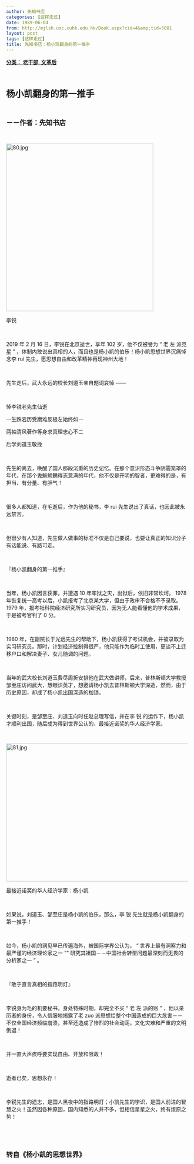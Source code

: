 ```yaml
---
author: 先知书店
categories: [这样走过]
date: 1989-06-04
from: http://mjlsh.usc.cuhk.edu.hk/Book.aspx?cid=4&amp;tid=5081
layout: post
tags: [这样走过]
title: 先知书店：杨小凯翻身的第一推手
---
```


<div style="margin: 15px 10px 10px 0px;">
<div>
<span id="ctl00_ContentPlaceHolder1_chapter1_SubjectLabel" style="font-weight:bold;text-decoration:underline;">
   分类： 老干部, 文革后
  </span>
</div>
<p class="p1">
<b>
<font size="5">
<span class="s1">
</span>
<br/>
</font>
</b>
</p>
<p class="p2">
<span class="s1">
<b>
<font size="5">
     杨小凯翻身的第一推手
    </font>
</b>
</span>
</p>
<p class="p1">
<b>
<font size="4">
<span class="s1">
</span>
<br/>
</font>
</b>
</p>
<p class="p2">
<span class="s1">
<b>
<font size="4">
     －－作者：先知书店
    </font>
</b>
</span>
</p>
<p class="p1">
<span class="s1">
</span>
<br/>
</p>
<p class="p3">
<span class="s1">
<img alt="80.jpg" border="0" height="456" src="http://mjlsh.usc.cuhk.edu.hk/medias/contents/5081/80.jpg" width="400"/>
</span>
</p>
<p class="p2">
<span class="s1">
   李锐
  </span>
</p>
<p class="p1">
<span class="s1">
</span>
<br/>
</p>
<p class="p2">
<span class="s2">
   2019
  </span>
<span class="s1">
   年
  </span>
<span class="s2">
   2
  </span>
<span class="s1">
   月
  </span>
<span class="s2">
   16
  </span>
<span class="s1">
   日，李锐在北京逝世，享年
  </span>
<span class="s2">
   102
  </span>
<span class="s1">
   岁，他不仅被誉为
  </span>
<span class="s2">
   “
  </span>
<span class="s1">
   老
  </span>
<span class="s2">
   左
  </span>
<span class="s1">
   派克星
  </span>
<span class="s2">
   ”
  </span>
<span class="s1">
   ，体制内敢说出真相的人，而且也是杨小凯的伯乐！杨小凯思想世界沉痛悼念李
  </span>
<span class="s2">
   rui
  </span>
<span class="s1">
   先生，愿思想自由和改革精神再现神州大地！
  </span>
</p>
<p class="p1">
<span class="s1">
</span>
<br/>
</p>
<p class="p2">
<span class="s1">
   先生走后，武大永远的校长刘道玉亲自题词哀悼
  </span>
<span class="s2">
   ——
  </span>
</p>
<p class="p1">
<span class="s1">
</span>
<br/>
</p>
<p class="p2">
<span class="s1">
   悼李锐老先生仙逝
  </span>
</p>
<p class="p2">
<span class="s1">
   一生跌宕历受磨难反极左始终如一
  </span>
</p>
<p class="p2">
<span class="s1">
   两袖清风著作等身求真理忠心不二
  </span>
</p>
<p class="p2">
<span class="s1">
   后学刘道玉敬挽
  </span>
</p>
<p class="p1">
<span class="s1">
</span>
<br/>
</p>
<p class="p2">
<span class="s1">
   先生的离去，唤醒了国人那段沉重的历史记忆。在那个意识形态斗争阴霾笼罩的年代，在那个鬼魅魍魉得志意满的年代，他不仅是开明的智者，更难得的是，有担当、有分量、有胆气！
  </span>
</p>
<p class="p1">
<span class="s1">
</span>
<br/>
</p>
<p class="p2">
<span class="s1">
   很多人都知道，在毛逝后，作为他的秘书，李
  </span>
<span class="s2">
   rui
  </span>
<span class="s1">
   先生说出了真话，也因此被永远禁言。
  </span>
</p>
<p class="p1">
<span class="s1">
</span>
<br/>
</p>
<p class="p2">
<span class="s1">
   但很少有人知道，先生做人做事的标准不仅是自己要说，也要让真正的知识分子有话能说、有路可走。
  </span>
</p>
<p class="p1">
<span class="s1">
</span>
<br/>
</p>
<p class="p2">
<span class="s1">
   『杨小凯翻身的第一推手』
  </span>
</p>
<p class="p1">
<span class="s1">
</span>
<br/>
</p>
<p class="p2">
<span class="s1">
   当年，杨小凯因言获罪，并遭遇
  </span>
<span class="s2">
   10
  </span>
<span class="s1">
   年牢狱之灾，出狱后，依旧非常坎坷。
  </span>
<span class="s2">
   1978
  </span>
<span class="s1">
   年恢复统一高考以后，小凯报考了北京某大学，但由于政审不合格不予录取。
  </span>
<span class="s2">
   1979
  </span>
<span class="s1">
   年，报考社科院经济研究所实习研究员，因为无人能看懂他的学术成果，于是被考官判了
  </span>
<span class="s2">
   0
  </span>
<span class="s1">
   分。
  </span>
</p>
<p class="p1">
<span class="s1">
</span>
<br/>
</p>
<p class="p2">
<span class="s2">
   1980
  </span>
<span class="s1">
   年，在副院长于光远先生的帮助下，杨小凯获得了考试机会，并被录取为实习研究员。那时，计划经济控制得很严，他只能作为临时工使用，更谈不上迁移户口和解决妻子、女儿随调的问题。
  </span>
</p>
<p class="p1">
<span class="s1">
</span>
<br/>
</p>
<p class="p2">
<span class="s1">
   当年的武大校长刘道玉费尽周折安排他在武大做讲师，后来，普林斯顿大学教授邹至庄访问武大，慧眼识英才，想邀请杨小凯去普林斯顿大学深造，然而，由于历史原因，却成了杨小凯出国深造的枷锁。
  </span>
</p>
<p class="p1">
<span class="s1">
</span>
<br/>
</p>
<p class="p2">
<span class="s1">
   关键时刻，是邹至庄、刘道玉向时任赵总理写信，并在李
  </span>
<span class="s2">
   锐
  </span>
<span class="s1">
   的运作下，杨小凯才顺利出国，随后成为得到世界公认的、最接近诺奖的华人经济学家。
  </span>
</p>
<p class="p1">
<span class="s1">
</span>
<br/>
</p>
<p class="p3">
<span class="s1">
<img alt="81.jpg" border="0" height="375" src="http://mjlsh.usc.cuhk.edu.hk/medias/contents/5081/81.jpg" width="500"/>
</span>
</p>
<p class="p2">
<span class="s1">
   最接近诺奖的华人经济学家：杨小凯
  </span>
</p>
<p class="p1">
<span class="s1">
</span>
<br/>
</p>
<p class="p2">
<span class="s1">
   如果说，刘道玉、邹至庄是杨小凯的伯乐，那么，李
   <font face="Trebuchet MS">
    锐
   </font>
</span>
<span class="s1">
   先生就是杨小凯翻身的第一推手！
  </span>
</p>
<p class="p1">
<span class="s1">
</span>
<br/>
</p>
<p class="p2">
<span class="s1">
   如今，杨小凯的洞见早已传遍海外，被国际学界公认为，
  </span>
<span class="s2">
   “
  </span>
<span class="s1">
   世界上最有洞察力和最严谨的经济理论家之一
  </span>
<span class="s2">
   ”“
  </span>
<span class="s1">
   研究其祖国－－中国社会转型问题最深刻而无畏的分析家之一
  </span>
<span class="s2">
   ”
  </span>
<span class="s1">
   。
  </span>
</p>
<p class="p1">
<span class="s1">
</span>
<br/>
</p>
<p class="p2">
<span class="s1">
   『敢于直言真相的指路明灯』
  </span>
</p>
<p class="p1">
<span class="s1">
</span>
<br/>
</p>
<p class="p2">
<span class="s1">
   李锐身为毛的机要秘书，身处特殊时期，却完全不买
  </span>
<span class="s2">
   “
  </span>
<span class="s1">
   老
  </span>
<span class="s2">
   左
  </span>
<span class="s1">
   派的账
  </span>
<span class="s2">
   ”
  </span>
<span class="s1">
   ，他以亲历者的身份，令人信服地揭露了老
  </span>
<span class="s2">
   zuo
  </span>
<span class="s1">
   派思想给整个中国造成的巨大危害－－不仅全国经济频临崩溃，甚至还造成了惨烈的社会动荡，文化灾难和严重的文明倒退！
  </span>
</p>
<p class="p1">
<span class="s1">
</span>
<br/>
</p>
<p class="p2">
<span class="s1">
   并一直大声疾呼要实现自由、开放和限政！
  </span>
</p>
<p class="p1">
<span class="s1">
</span>
<br/>
</p>
<p class="p2">
<span class="s1">
   逝者已矣，思想永存！
  </span>
</p>
<p class="p1">
<span class="s1">
</span>
<br/>
</p>
<p class="p2">
<span class="s1">
   李锐先生的遗志，是国人黑夜中的指路明灯；小凯先生的学识，是国人前进的智慧之火！虽然因各种原因，国内知悉的人并不多，但相信星星之火，终有燎原之势！
  </span>
</p>
<p class="p1">
<span class="s1">
</span>
<br/>
</p>
<p class="p1">
<b>
<font size="4">
<span class="s1">
</span>
<br/>
</font>
</b>
</p>
<p class="p2">
<span class="s1">
<b>
<font size="4">
     转自《杨小凯的思想世界》
    </font>
</b>
</span>
</p>
</div>
